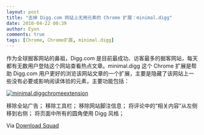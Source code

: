 ```yaml
---
layout: post
title: "去掉 Digg.com 网站上无用元素的 Chrome 扩展：minimal.digg"
date: 2010-04-22 00:39
author: Eyon
comments: true
tags: [Chrome, Chrome扩展, minimal.digg]
---
```

作为全球掘客网站的鼻祖，Digg.com 是目前最成功、访客最多的掘客网站，每天都有无数用户登陆这个网站查看热点文章。minimal.digg 这个 Chrome 扩展是帮助 Digg.com 用户更好的浏览该网站文章的一个扩展，主要是隐藏了该网站上一些没有必要或影响阅读体验的元素，主要功能包括：

<a href="http://img.chromi.org/2010/04/minimal.diggchromeextension.jpg">![](http://img.chromi.org/2010/04/minimal.diggchromeextension-550x442.jpg "minimal.diggchromeextension")</a>

移除全站广告；
移除工具栏；
移除网站脚注信息；
将评论中的“相关内容”从左侧移到右侧；
将页面中所有的圆角使用 Digg 风格；

Via [Download Squad](http://www.downloadsquad.com/2010/04/21/digg-ads-minimal-google-chrome/)
